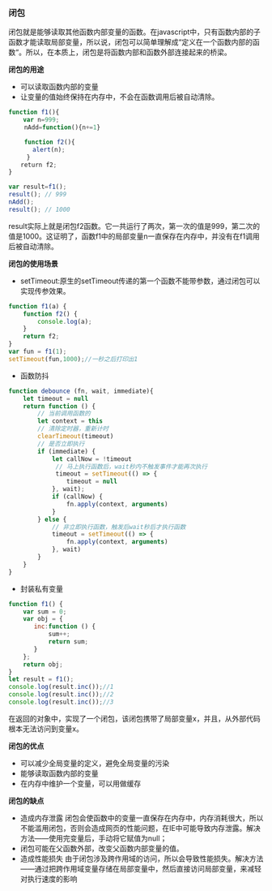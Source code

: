 ### 闭包
闭包就是能够读取其他函数内部变量的函数。在javascript中，只有函数内部的子函数才能读取局部变量，所以说，闭包可以简单理解成“定义在一个函数内部的函数“。所以，在本质上，闭包是将函数内部和函数外部连接起来的桥梁。

**闭包的用途**
* 可以读取函数内部的变量
* 让变量的值始终保持在内存中，不会在函数调用后被自动清除。

```js
function f1(){
    var n=999;
　　 nAdd=function(){n+=1}

　　 function f2(){
　　　　alert(n);
　　　}
　　return f2;
}

var result=f1();
result(); // 999
nAdd();
result(); // 1000
```
result实际上就是闭包f2函数。它一共运行了两次，第一次的值是999，第二次的值是1000。这证明了，函数f1中的局部变量n一直保存在内存中，并没有在f1调用后被自动清除。

**闭包的使用场景**
* setTimeout:原生的setTimeout传递的第一个函数不能带参数，通过闭包可以实现传参效果。

```js
function f1(a) {
    function f2() {
        console.log(a);
    }
    return f2;
}
var fun = f1(1);
setTimeout(fun,1000);//一秒之后打印出1
```

* 函数防抖

```js
function debounce (fn, wait, immediate){
    let timeout = null
    return function () {
        // 当前调用函数的
        let context = this
        // 清除定时器，重新计时
        clearTimeout(timeout)
        // 是否立即执行
        if (immediate) {
            let callNow = !timeout
             // 马上执行函数后，wait秒内不触发事件才能再次执行
             timeout = setTimeout(() => {
                timeout = null
            }, wait);
            if (callNow) {
                fn.apply(context, arguments)
            }
        } else {
            // 非立即执行函数，触发后wait秒后才执行函数
            timeout = setTimeout(() => {
                fn.apply(context, arguments)
            }, wait)
        }
    }
}
```

* 封装私有变量

```js
function f1() {
    var sum = 0;
    var obj = {
       inc:function () {
           sum++;
           return sum;
       }
    };
    return obj;
}
let result = f1();
console.log(result.inc());//1
console.log(result.inc());//2
console.log(result.inc());//3
```
在返回的对象中，实现了一个闭包，该闭包携带了局部变量x，并且，从外部代码根本无法访问到变量x。

**闭包的优点**
* 可以减少全局变量的定义，避免全局变量的污染
* 能够读取函数内部的变量
* 在内存中维护一个变量，可以用做缓存

**闭包的缺点**
* 造成内存泄露
闭包会使函数中的变量一直保存在内存中，内存消耗很大，所以不能滥用闭包，否则会造成网页的性能问题，在IE中可能导致内存泄露。解决方法——使用完变量后，手动将它赋值为null；
* 闭包可能在父函数外部，改变父函数内部变量的值。
* 造成性能损失
由于闭包涉及跨作用域的访问，所以会导致性能损失。解决方法——通过把跨作用域变量存储在局部变量中，然后直接访问局部变量，来减轻对执行速度的影响
